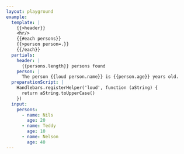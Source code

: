 ```yaml
---
layout: playground
example:
  template: |
    {{>header}}
    <hr/>
    {{#each persons}}
    {{>person person=.}}
    {{/each}}
  partials:
    header: |
      {{persons.length}} persons found
    person: |
      The person {{loud person.name}} is {{person.age}} years old.
  preparationScript: |
    Handlebars.registerHelper('loud', function (aString) {
      return aString.toUpperCase()
    })
  input:
    persons:
      - name: Nils
        age: 20
      - name: Teddy
        age: 10
      - name: Nelson
        age: 40
---
```


